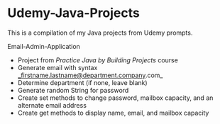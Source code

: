 # Udemy-Java-Projects
This is a compilation of my Java projects from Udemy prompts.

Email-Admin-Application
* Project from _Practice Java by Building Projects_ course
* Generate email with syntax _firstname.lastname@department.company.com_
* Determine department (if none, leave blank)
* Generate random String for password
* Create set methods to change password, mailbox capacity, and an alternate email address
* Create get methods to display name, email, and mailbox capacity